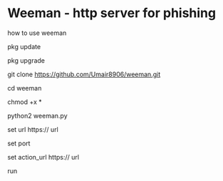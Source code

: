 # Weeman - http server for phishing

how to use weeman



pkg update


pkg upgrade


git clone https://github.com/Umair8906/weeman.git



cd weeman



chmod +x *


python2 weeman.py




set url https:// url




set port 



set action_url https:// url



run

